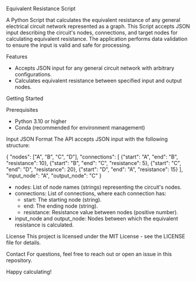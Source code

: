 Equivalent Resistance Script

A Python Script that calculates the equivalent resistance of any general electrical circuit network represented as a graph. This Script accepts JSON input describing the circuit's nodes, connections, and target nodes for calculating equivalent resistance. The application performs data validation to ensure the input is valid and safe for processing.

Features
- Accepts JSON input for any general circuit network with arbitrary configurations.
- Calculates equivalent resistance between specified input and output nodes.

Getting Started

Prerequisites
- Python 3.10 or higher
- Conda (recommended for environment management)


Input JSON Format
The API accepts JSON input with the following structure:

{
  "nodes": ["A", "B", "C", "D"],
  "connections": [
    {"start": "A", "end": "B", "resistance": 10},
    {"start": "B", "end": "C", "resistance": 5},
    {"start": "C", "end": "D", "resistance": 20},
    {"start": "D", "end": "A", "resistance": 15}
  ],
  "input_node": "A",
  "output_node": "C"
}

- nodes: List of node names (strings) representing the circuit's nodes.
- connections: List of connections, where each connection has:
  - start: The starting node (string).
  - end: The ending node (string).
  - resistance: Resistance value between nodes (positive number).
- input_node and output_node: Nodes between which the equivalent resistance is calculated.


License
This project is licensed under the MIT License - see the LICENSE file for details.

Contact
For questions, feel free to reach out or open an issue in this repository.

Happy calculating!

